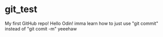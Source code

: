 # git_test
My first GitHub repo!
Hello Odin!
imma learn how to just use "git commit" instead of "git comit -m"
yeeehaw